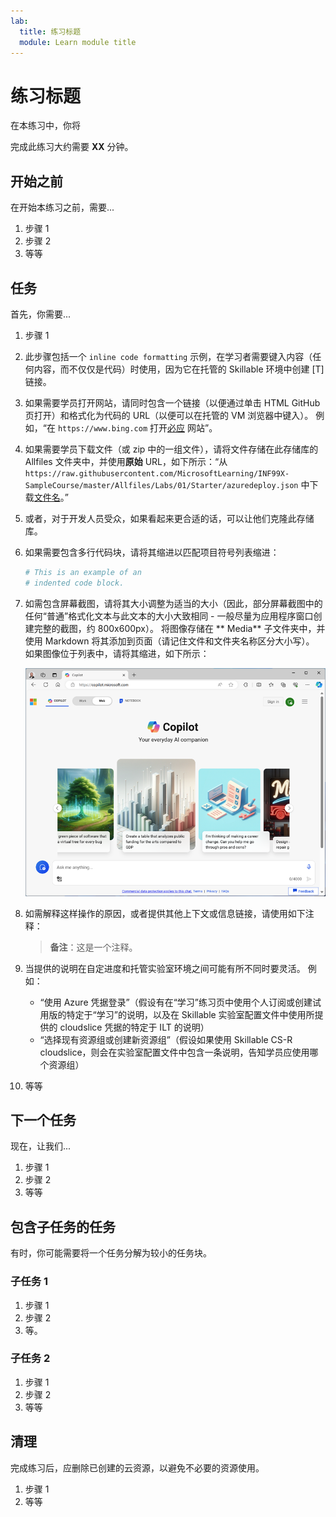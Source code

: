 ```yaml
---
lab:
  title: 练习标题
  module: Learn module title
---
```

<!--
Edit the metadata above to manage the list of exercises in the home page of the GitHub site that gets generated.
You can delete the module and edit index.md in the root of the repo to customize the display so that only the exercises are listed
To enable GitHub page publishing, edit the Page settings for the repo and publish from the main branch
-->

# 练习标题 <!-- match title in metadata above (and Learn Exercise unit and ILT slide)-->

在本练习中，你将 <!-- provide a description of what they'll do and why it;s important -->

完成此练习大约需要 **XX** 分钟。 <!-- update with estimated duration -->

## 开始之前

<!--
Add steps to get the learner to the starting point" for the exercise.
This might be cloning the repo and running a script or performing some manual steps.
Only include this section if its necessary to do some pre-exercise setup AND the same setup steps are required for self-paced (on Learn) and managed (in hosted ILT lab profiles) scenarios. Otherwise delete this section.
If self-paced /ILT-specific setup steps are required, include them in the Learn "Exercise" unit from where they open this exercise and in the Skillable lab profile instructions before this markdown file is imported.
 -->

在开始本练习之前，需要...

1. 步骤 1
1. 步骤 2
1. 等等

## 任务 <!-- Change to an appropriate task title with an imperative verb phrase (e.g. "Do something") -->

首先，你需要...

1. 步骤 1
1. 此步骤包括一个 `inline code formatting` 示例，在学习者需要键入内容（任何内容，而不仅仅是代码）时使用，因为它在托管的 Skillable 环境中创建 [T] 链接。
1. 如果需要学员打开网站，请同时包含一个链接（以便通过单击 HTML GitHub 页打开）和格式化为代码的 URL（以便可以在托管的 VM 浏览器中键入）。 例如，“在 `https://www.bing.com` 打开[必应](https://www.bing.com) 网站”。
1. 如果需要学员下载文件（或 zip 中的一组文件），请将文件存储在此存储库的 Allfiles 文件夹中，并使用**原始** URL，如下所示：“从 `https://raw.githubusercontent.com/MicrosoftLearning/INF99X-SampleCourse/master/Allfiles/Labs/01/Starter/azuredeploy.json` 中下载[文件名](https://raw.githubusercontent.com/MicrosoftLearning/INF99X-SampleCourse/master/Allfiles/Labs/01/Starter/azuredeploy.json)。”
1. 或者，对于开发人员受众，如果看起来更合适的话，可以让他们克隆此存储库。
1. 如果需要包含多行代码块，请将其缩进以匹配项目符号列表缩进：

    ```python
    # This is an example of an
    # indented code block.
    ```

1. 如需包含屏幕截图，请将其大小调整为适当的大小（因此，部分屏幕截图中的任何“普通”格式化文本与此文本的大小大致相同 - 一般尽量为应用程序窗口创建完整的截图，约 800x600px）。 将图像存储在 ** Media** 子文件夹中，并使用 Markdown 将其添加到页面（请记住文件和文件夹名称区分大小写）。 如果图像位于列表中，请将其缩进，如下所示：

    ![应用程序的屏幕截图。](./Media/edge-copilot.png) 

1. 如需解释这样操作的原因，或者提供其他上下文或信息链接，请使用如下注释：

    > **备注**：这是一个注释。

1. 当提供的说明在自定进度和托管实验室环境之间可能有所不同时要灵活。 例如：
    - “使用 Azure 凭据登录”（假设有在“学习”练习页中使用个人订阅或创建试用版的特定于“学习”的说明，以及在 Skillable 实验室配置文件中使用所提供的 cloudslice 凭据的特定于 ILT 的说明）
    - “选择现有资源组或创建新资源组”（假设如果使用 Skillable CS-R cloudslice，则会在实验室配置文件中包含一条说明，告知学员应使用哪个资源组）
    <!-- The key point is that this markdown file should be environment-agnostic - you need to provide explicit details of things that can vary OUTSIDE of this file (in the Learn exercise page or the Skillable lab profile instructions) -->
1. 等等

## 下一个任务

现在，让我们...

1. 步骤 1
1. 步骤 2
1. 等等

## 包含子任务的任务

有时，你可能需要将一个任务分解为较小的任务块。

### 子任务 1

1. 步骤 1
1. 步骤 2
1. 等。

### 子任务 2

1. 步骤 1
1. 步骤 2
1. 等等

## 清理

<!-- Good practice - especially as self-paced learners will be using their own subscriptions -->
<!-- Delete this section if it is not needed -->

完成练习后，应删除已创建的云资源，以避免不必要的资源使用。

1. 步骤 1
2. 等等
